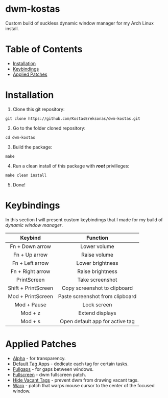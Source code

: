 # dwm-kostas

Custom build of suckless dynamic window manager for my Arch Linux install.

Table of Contents
=================
* [Installation](#Installation)
* [Keybindings](#Keybindings)
* [Applied Patches](#Applied-Patches)

# Installation

1. Clone this git repository:

`git clone https://github.com/KostasEreksonas/dwm-kostas.git`

2. Go to the folder cloned repository:

`cd dwm-kostas`

3. Build the package:

`make`

4. Run a clean install of this package with ***root*** privilleges:

`make clean install`

5. Done!

# Keybindings
In this section I will present custom keybindings that I made for my build of _dynamic window manager_.

|		 Keybind		|				Function			|
|:---------------------:|:---------------------------------:|
|	Fn + Down arrow		|	Lower volume					|
|	Fn + Up arrow		|	Raise volume					|
|	Fn + Left arrow		|	Lower brightness				|
|	Fn + Right arrow	|	Raise brightness				|
|	PrintScreen			|	Take screenshot					|
|	Shift + PrintScreen |	Copy screenshot to clipboard	|
|	Mod + PrintScreen	|	Paste screenshot from clipboard	|
|	Mod + Pause			|	Lock screen						|
|	Mod + z				|	Extend displays					|
|	Mod + s				|	Open default app for active tag	|

# Applied Patches

* [Alpha](https://dwm.suckless.org/patches/alpha/) - for transparency.
* [Default Tag Apps](https://dwm.suckless.org/patches/default_tag_apps/) - dedicate each tag for certain tasks.
* [Fullgaps](https://dwm.suckless.org/patches/fullgaps/) - for gaps between windows.
* [Fullscreen](https://dwm.suckless.org/patches/fullscreen/) - dwm fullscreen patch.
* [Hide Vacant Tags](https://dwm.suckless.org/patches/hide_vacant_tags/) - prevent dwm from drawing vacant tags.
* [Warp](https://dwm.suckless.org/patches/warp/) - patch that warps mouse cursor to the center of the focused window.
